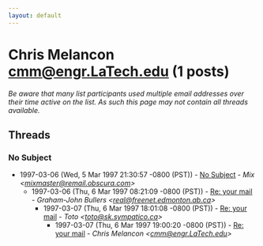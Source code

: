 ```yaml
---
layout: default
---
```


# Chris Melancon <cmm@engr.LaTech.edu> (1 posts)

_Be aware that many list participants used multiple email addresses over their time active on the list. As such this page may not contain all threads available._

## Threads

### No Subject
+ 1997-03-06 (Wed, 5 Mar 1997 21:30:57 -0800 (PST)) - [No Subject](/archive/1997/03/afd69c519830fa7f9bb9a20b8837083048cb2e6a7f61c75b891a479bdffa113b) - _Mix \<mixmaster@remail.obscura.com\>_
  + 1997-03-06 (Thu, 6 Mar 1997 08:21:09 -0800 (PST)) - [Re: your mail](/archive/1997/03/aba15e5815f64f239f0784f2c02cc02c5410f84a5ea8a19656eb309ceb7279d9) - _Graham-John Bullers \<real@freenet.edmonton.ab.ca\>_
    + 1997-03-07 (Thu, 6 Mar 1997 18:01:08 -0800 (PST)) - [Re: your mail](/archive/1997/03/8697df36f82143f7c039ed2fae59c10c12fd86bc2d61f7d5450b22f655618fad) - _Toto \<toto@sk.sympatico.ca\>_
      + 1997-03-07 (Thu, 6 Mar 1997 19:00:20 -0800 (PST)) - [Re: your mail](/archive/1997/03/3ebe0890bb25672a1549ff382aa109ad2a7fc293463378d5f7641ff75c0f19ce) - _Chris Melancon \<cmm@engr.LaTech.edu\>_

